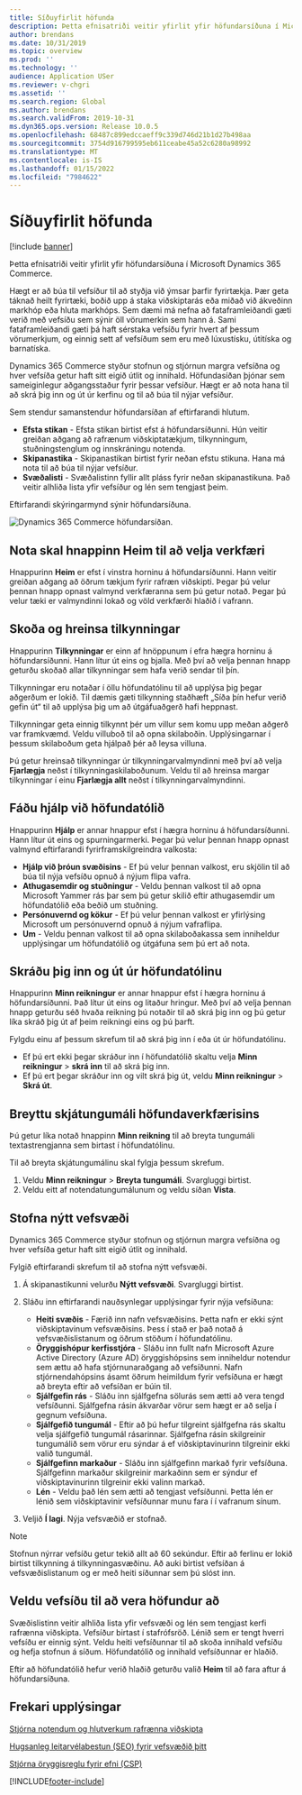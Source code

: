 ```yaml
---
title: Síðuyfirlit höfunda
description: Þetta efnisatriði veitir yfirlit yfir höfundarsíðuna í Microsoft Dynamics 365 Commerce.
author: brendans
ms.date: 10/31/2019
ms.topic: overview
ms.prod: ''
ms.technology: ''
audience: Application USer
ms.reviewer: v-chgri
ms.assetid: ''
ms.search.region: Global
ms.author: brendans
ms.search.validFrom: 2019-10-31
ms.dyn365.ops.version: Release 10.0.5
ms.openlocfilehash: 68487c899edccaeff9c339d746d21b1d27b498aa
ms.sourcegitcommit: 3754d916799595eb611ceabe45a52c6280a98992
ms.translationtype: MT
ms.contentlocale: is-IS
ms.lasthandoff: 01/15/2022
ms.locfileid: "7984622"
---
```

# <a name="authoring-page-overview"></a>Síðuyfirlit höfunda

  
 [!include [banner](includes/banner.md)]

Þetta efnisatriði veitir yfirlit yfir höfundarsíðuna í Microsoft Dynamics 365 Commerce.

Hægt er að búa til vefsíður til að styðja við ýmsar þarfir fyrirtækja. Þær geta táknað heilt fyrirtæki, boðið upp á staka viðskiptarás eða miðað við ákveðinn markhóp eða hluta markhóps. Sem dæmi má nefna að fataframleiðandi gæti verið með vefsíðu sem sýnir öll vörumerkin sem hann á. Sami fataframleiðandi gæti þá haft sérstaka vefsíðu fyrir hvert af þessum vörumerkjum, og einnig sett af vefsíðum sem eru með lúxustísku, útitíska og barnatíska.

Dynamics 365 Commerce styður stofnun og stjórnun margra vefsíðna og hver vefsíða getur haft sitt eigið útlit og innihald. Höfundasíðan þjónar sem sameiginlegur aðgangsstaður fyrir þessar vefsíður. Hægt er að nota hana til að skrá þig inn og út úr kerfinu og til að búa til nýjar vefsíður.

Sem stendur samanstendur höfundarsíðan af eftirfarandi hlutum.

- **Efsta stikan** - Efsta stikan birtist efst á höfundarsíðunni. Hún veitir greiðan aðgang að rafrænum viðskiptatækjum, tilkynningum, stuðningstenglum og innskráningu notenda.
- **Skipanastika** - Skipanastikan birtist fyrir neðan efstu stikuna. Hana má nota til að búa til nýjar vefsíður.
- **Svæðalisti** - Svæðalistinn fyllir allt pláss fyrir neðan skipanastikuna. Það veitir alhliða lista yfir vefsíður og lén sem tengjast þeim.

Eftirfarandi skýringarmynd sýnir höfundarsíðuna.

![Dynamics 365 Commerce höfundarsíðan.](../commerce/media/authoring_tools_01.png)

## <a name="use-the-home-button-to-select-a-tool"></a>Nota skal hnappinn Heim til að velja verkfæri

Hnappurinn **Heim** er efst í vinstra horninu á höfundarsíðunni. Hann veitir greiðan aðgang að öðrum tækjum fyrir rafræn viðskipti. Þegar þú velur þennan hnapp opnast valmynd verkfæranna sem þú getur notað. Þegar þú velur tæki er valmyndinni lokað og völd verkfærði hlaðið í vafrann.

## <a name="view-and-clear-notifications"></a>Skoða og hreinsa tilkynningar

Hnappurinn **Tilkynningar** er einn af hnöppunum í efra hægra horninu á höfundarsíðunni. Hann lítur út eins og bjalla. Með því að velja þennan hnapp geturðu skoðað allar tilkynningar sem hafa verið sendar til þín.

Tilkynningar eru notaðar í öllu höfundatólinu til að upplýsa þig þegar aðgerðum er lokið. Til dæmis gæti tilkynning staðhæft „Síða þín hefur verið gefin út“ til að upplýsa þig um að útgáfuaðgerð hafi heppnast.

Tilkynningar geta einnig tilkynnt þér um villur sem komu upp meðan aðgerð var framkvæmd. Veldu villuboð til að opna skilaboðin. Upplýsingarnar í þessum skilaboðum geta hjálpað þér að leysa villuna.

Þú getur hreinsað tilkynningar úr tilkynningarvalmyndinni með því að velja **Fjarlægja** neðst í tilkynningaskilaboðunum. Veldu til að hreinsa margar tilkynningar í einu **Fjarlægja allt** neðst í tilkynningarvalmyndinni.

## <a name="get-help-with-the-authoring-tool"></a>Fáðu hjálp við höfundatólið

Hnappurinn **Hjálp** er annar hnappur efst í hægra horninu á höfundarsíðunni. Hann lítur út eins og spurningarmerki. Þegar þú velur þennan hnapp opnast valmynd eftirfarandi fyrirframskilgreindra valkosta:

- **Hjálp við þróun svæðisins** - Ef þú velur þennan valkost, eru skjölin til að búa til nýja vefsíðu opnuð á nýjum flipa vafra.
- **Athugasemdir og stuðningur** - Veldu þennan valkost til að opna Microsoft Yammer rás þar sem þú getur skilið eftir athugasemdir um höfundatólið eða beðið um stuðning.
- **Persónuvernd og kökur** - Ef þú velur þennan valkost er yfirlýsing Microsoft um persónuvernd opnuð á nýjum vafraflipa.
- **Um** - Veldu þennan valkost til að opna skilaboðakassa sem inniheldur upplýsingar um höfundatólið og útgáfuna sem þú ert að nota.

## <a name="sign-in-to-and-out-of-the-authoring-tool"></a>Skráðu þig inn og út úr höfundatólinu

Hnappurinn **Minn reikningur** er annar hnappur efst í hægra horninu á höfundarsíðunni. Það lítur út eins og litaður hringur. Með því að velja þennan hnapp geturðu séð hvaða reikning þú notaðir til að skrá þig inn og þú getur líka skráð þig út af þeim reikningi eins og þú þarft.

Fylgdu einu af þessum skrefum til að skrá þig inn í eða út úr höfundatólinu.

- Ef þú ert ekki þegar skráður inn í höfundatólið skaltu velja **Minn reikningur** \> **skrá inn** til að skrá þig inn.
- Ef þú ert þegar skráður inn og vilt skrá þig út, veldu **Minn reikningur** \> **Skrá út**.

## <a name="change-the-display-language-of-the-authoring-tool"></a>Breyttu skjátungumáli höfundaverkfærisins

Þú getur líka notað hnappinn **Minn reikning** til að breyta tungumáli textastrengjanna sem birtast í höfundatólinu.

Til að breyta skjátungumálinu skal fylgja þessum skrefum.

1. Veldu **Minn reikningur** \> **Breyta tungumáli**. Svargluggi birtist.
1. Veldu eitt af notendatungumálunum og veldu síðan **Vista**.

## <a name="create-a-new-website"></a>Stofna nýtt vefsvæði

Dynamics 365 Commerce styður stofnun og stjórnun margra vefsíðna og hver vefsíða getur haft sitt eigið útlit og innihald.

Fylgið eftirfarandi skrefum til að stofna nýtt vefsvæði.

1. Á skipanastikunni velurðu **Nýtt vefsvæði**. Svargluggi birtist.
2. Sláðu inn eftirfarandi nauðsynlegar upplýsingar fyrir nýja vefsíðuna:

    - **Heiti svæðis** - Færið inn nafn vefsvæðisins. Þetta nafn er ekki sýnt viðskiptavinum vefsvæðisins. Þess í stað er það notað á vefsvæðislistanum og öðrum stöðum í höfundatólinu.
    - **Öryggishópur kerfisstjóra** - Sláðu inn fullt nafn Microsoft Azure Active Directory (Azure AD) öryggishópsins sem inniheldur notendur sem ættu að hafa stjórnunaraðgang að vefsíðunni. Nafn stjórnendahópsins ásamt öðrum heimildum fyrir vefsíðuna er hægt að breyta eftir að vefsíðan er búin til.
    - **Sjálfgefin rás** - Sláðu inn sjálfgefna sölurás sem ætti að vera tengd vefsíðunni. Sjálfgefna rásin ákvarðar vörur sem hægt er að selja í gegnum vefsíðuna.
    - **Sjálfgefið tungumál** - Eftir að þú hefur tilgreint sjálfgefna rás skaltu velja sjálfgefið tungumál rásarinnar. Sjálfgefna rásin skilgreinir tungumálið sem vörur eru sýndar á ef viðskiptavinurinn tilgreinir ekki valið tungumál.
    - **Sjálfgefinn markaður** - Sláðu inn sjálfgefinn markað fyrir vefsíðuna. Sjálfgefinn markaður skilgreinir markaðinn sem er sýndur ef viðskiptavinurinn tilgreinir ekki valinn markað.
    - **Lén** - Veldu það lén sem ætti að tengjast vefsíðunni. Þetta lén er lénið sem viðskiptavinir vefsíðunnar munu fara í í vafranum sínum.

1. Veljið **Í lagi**. Nýja vefsvæðið er stofnað.

> [!NOTE]
> Stofnun nýrrar vefsíðu getur tekið allt að 60 sekúndur. Eftir að ferlinu er lokið birtist tilkynning á tilkynningasvæðinu. Að auki birtist vefsíðan á vefsvæðislistanum og er með heiti síðunnar sem þú slóst inn.

## <a name="select-a-website-to-author"></a>Veldu vefsíðu til að vera höfundur að

Svæðislistinn veitir alhliða lista yfir vefsvæði og lén sem tengjast kerfi rafrænna viðskipta. Vefsíður birtast í stafrófsröð. Lénið sem er tengt hverri vefsíðu er einnig sýnt. Veldu heiti vefsíðunnar til að skoða innihald vefsíðu og hefja stofnun á síðum. Höfundatólið og innihald vefsíðunnar er hlaðið.

Eftir að höfundatólið hefur verið hlaðið geturðu valið **Heim** til að fara aftur á höfundarsíðuna.

## <a name="additional-resources"></a>Frekari upplýsingar

[Stjórna notendum og hlutverkum rafrænna viðskipta](manage-ecommerce-users-roles.md)

[Hugsanleg leitarvélabestun (SEO) fyrir vefsvæðið þitt](search-engine-optimization-considerations.md)

[Stjórna öryggisreglu fyrir efni (CSP)](manage-csp.md)


[!INCLUDE[footer-include](../includes/footer-banner.md)]
